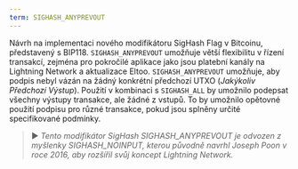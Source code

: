 ```yaml
---
term: SIGHASH_ANYPREVOUT
---
```


Návrh na implementaci nového modifikátoru SigHash Flag v Bitcoinu, představený s BIP118. `SIGHASH_ANYPREVOUT` umožňuje větší flexibilitu v řízení transakcí, zejména pro pokročilé aplikace jako jsou platební kanály na Lightning Network a aktualizace Eltoo. `SIGHASH_ANYPREVOUT` umožňuje, aby podpis nebyl vázán na žádný konkrétní předchozí UTXO (*Jakýkoliv Předchozí Výstup*). Použití v kombinaci s `SIGHASH_ALL` by umožnilo podepsat všechny výstupy transakce, ale žádné z vstupů. To by umožnilo opětovné použití podpisu pro různé transakce, pokud jsou splněny určité specifikované podmínky.

> ► *Tento modifikátor SigHash SIGHASH_ANYPREVOUT je odvozen z myšlenky SIGHASH_NOINPUT, kterou původně navrhl Joseph Poon v roce 2016, aby rozšířil svůj koncept Lightning Network.*